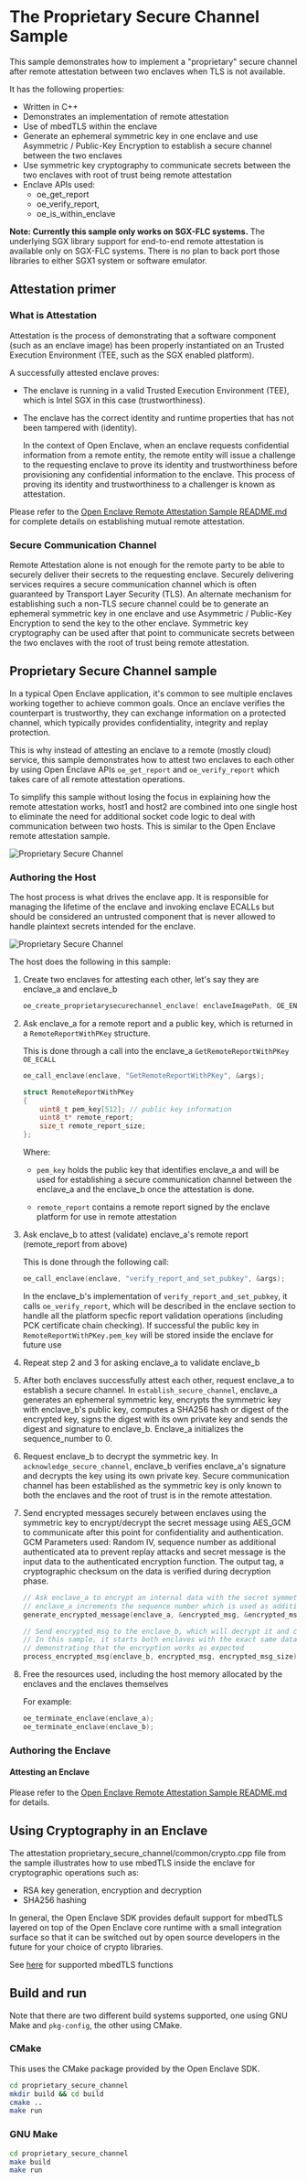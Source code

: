 # The Proprietary Secure Channel Sample

This sample demonstrates how to implement a "proprietary" secure channel after remote attestation between two enclaves when TLS is not available.

It has the following properties:

- Written in C++
- Demonstrates an implementation of remote attestation
- Use of mbedTLS within the enclave
- Generate an ephemeral symmetric key in one enclave and use Asymmetric / Public-Key Encryption to establish a secure channel between the two enclaves
- Use symmetric key cryptography to communicate secrets between the two enclaves with root of trust being remote attestation
- Enclave APIs used:
  - oe_get_report
  - oe_verify_report,
  - oe_is_within_enclave

**Note: Currently this sample only works on SGX-FLC systems.** The underlying SGX library support for end-to-end remote attestation is available only on SGX-FLC systems. There is no plan to back port those libraries to either SGX1 system or software emulator.

## Attestation primer

### What is Attestation

Attestation is the process of demonstrating that a software component (such as an enclave image) has been properly instantiated on an Trusted Execution Environment (TEE, such as the SGX enabled platform).

A successfully attested enclave proves:

- The enclave is running in a valid Trusted Execution Environment (TEE), which is Intel SGX in this case (trustworthiness).

- The enclave has the correct identity and runtime properties that has not been tampered with (identity).

  In the context of Open Enclave, when an enclave requests confidential information from a remote entity, the remote entity will issue a challenge to the requesting enclave to prove its identity and trustworthiness before provisioning any confidential information to the enclave. This process of proving its identity and trustworthiness to a challenger is known as attestation.

Please refer to the [Open Enclave Remote Attestation Sample README.md](https://github.com/openenclave/openenclave/tree/master/samples/remote_attestation) for complete details on establishing mutual remote attestation.

### Secure Communication Channel

Remote Attestation alone is not enough for the remote party to be able to securely deliver their secrets to the requesting enclave. Securely delivering services requires a secure communication channel which is often guaranteed by Transport Layer Security (TLS). An alternate mechanism for establishing such a non-TLS secure channel could be to generate an ephemeral symmetric key in one enclave and use Asymmetric / Public-Key Encryption to send the key to the other enclave. Symmetric key cryptography can be used after that point to communicate secrets between the two enclaves with the root of trust being remote attestation.

## Proprietary Secure Channel sample

In a typical Open Enclave application, it's common to see multiple enclaves working together to achieve common goals. Once an enclave verifies the counterpart is trustworthy, they can exchange information on a protected channel, which typically provides confidentiality, integrity and replay protection.

This is why instead of attesting an enclave to a remote (mostly cloud) service, this sample demonstrates how to attest two enclaves to each other by using Open Enclave APIs `oe_get_report` and `oe_verify_report` which takes care of all remote attestation operations.

To simplify this sample without losing the focus in explaining how the remote attestation works, host1 and host2 are combined into one single host to eliminate the need for additional socket code logic to deal with communication between two hosts. This is similar to the Open Enclave remote attestation sample.

![Proprietary Secure Channel](images/remoteattestation_sample.png)

### Authoring the Host

The host process is what drives the enclave app. It is responsible for managing the lifetime of the enclave and invoking enclave ECALLs but should be considered an untrusted component that is never allowed to handle plaintext secrets intended for the enclave.

![Proprietary Secure Channel](images/remoteattestation_sample_details.png)

The host does the following in this sample:

   1. Create two enclaves for attesting each other, let's say they are enclave_a and enclave_b

      ```c
      oe_create_proprietarysecurechannel_enclave( enclaveImagePath, OE_ENCLAVE_TYPE_SGX, OE_ENCLAVE_FLAG_DEBUG, NULL, 0, &enclave);
      ```

   2. Ask enclave_a for a remote report and a public key, which is returned in a `RemoteReportWithPKey` structure.

      This is done through a call into the enclave_a `GetRemoteReportWithPKey` `OE_ECALL`

      ```c
      oe_call_enclave(enclave, "GetRemoteReportWithPKey", &args);

      struct RemoteReportWithPKey
      {
          uint8_t pem_key[512]; // public key information
          uint8_t* remote_report;
          size_t remote_report_size;
      };
      ```

      Where:

        - `pem_key` holds the public key that identifies enclave_a and will be used for establishing a secure communication channel between the enclave_a and the enclave_b once the attestation is done.

        - `remote_report` contains a remote report signed by the enclave platform for use in remote attestation

   3. Ask enclave_b to attest (validate) enclave_a's remote report (remote_report from above)

      This is done through the following call:
      ```c
      oe_call_enclave(enclave, "verify_report_and_set_pubkey", &args);
      ```

      In the enclave_b's implementation of `verify_report_and_set_pubkey`, it calls `oe_verify_report`, which will be described in the enclave section to handle all the platform specfic report validation operations (including PCK certificate chain checking). If successful the public key in `RemoteReportWithPKey.pem_key` will be stored inside the enclave for future use

   4. Repeat step 2 and 3 for asking enclave_a to validate enclave_b
  
   5. After both enclaves successfully attest each other, request enclave_a to establish a secure channel. In `establish_secure_channel`, enclave_a generates an ephemeral symmetric key, encrypts the symmetric key with enclave_b's public key, computes a SHA256 hash or digest of the encrypted key, signs the digest with its own private key and sends the digest and signature to enclave_b. Enclave_a initializes the sequence_number to 0.
  
   6. Request enclave_b to decrypt the symmetric key. In `acknowledge_secure_channel`, enclave_b verifies enclave_a's signature and decrypts the key using its own private key. Secure communication channel has been established as the symmetric key is only known to both the enclaves and the root of trust is in the remote attestation.
  
   7. Send encrypted messages securely between enclaves using the symmetric key to encrypt/decrypt the secret message using AES_GCM to communicate after this point for confidentiality and authentication.
   GCM Parameters used: Random IV, sequence number as additional authenticated ata to prevent replay attacks and secret message is the input data to the authenticated encryption function. The output tag, a cryptographic checksum on the data is verified during decryption phase.

      ```c
      // Ask enclave_a to encrypt an internal data with the secret symmetric key and output encrypted message in encrypted_msg
      // enclave_a increments the sequence number which is used as additional data with the AES_GCM crypto encrypt function (see encrypt_gcm() routine for details)
      generate_encrypted_message(enclave_a, &encrypted_msg, &encrypted_msg_size);

      // Send encrypted_msg to the enclave_b, which will decrypt it and comparing with its internal data,
      // In this sample, it starts both enclaves with the exact same data contents for the purpose of
      // demonstrating that the encryption works as expected
      process_encrypted_msg(enclave_b, encrypted_msg, encrypted_msg_size);
      ```

   8. Free the resources used, including the host memory allocated by the enclaves and the enclaves themselves
  
      For example:

      ```c
      oe_terminate_enclave(enclave_a);
      oe_terminate_enclave(enclave_b);
      ```

### Authoring the Enclave

#### Attesting an Enclave

Please refer to the [Open Enclave Remote Attestation Sample README.md](https://github.com/openenclave/openenclave/tree/master/samples/remote_attestation) for details.

## Using Cryptography in an Enclave

The attestation proprietary_secure_channel/common/crypto.cpp file from the sample illustrates how to use mbedTLS inside the enclave for cryptographic operations such as:

- RSA key generation, encryption and decryption
- SHA256 hashing

In general, the Open Enclave SDK provides default support for mbedTLS layered on top of the Open Enclave core runtime with a small integration surface so that it can be switched out by open source developers in the future for your choice of crypto libraries.

See [here](https://github.com/Microsoft/openenclave/tree/master/docs/MbedtlsSupport.md) for supported mbedTLS functions

## Build and run

Note that there are two different build systems supported, one using GNU Make and
`pkg-config`, the other using CMake.

### CMake

This uses the CMake package provided by the Open Enclave SDK.

```bash
cd proprietary_secure_channel
mkdir build && cd build
cmake ..
make run
```

### GNU Make

```bash
cd proprietary_secure_channel
make build
make run
```
